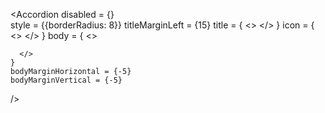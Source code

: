 <Accordion
    disabled = {} <BR>
    style = {{borderRadius: 8}}
    titleMarginLeft = {15}
    title = {
      <>
      </>
    }
    icon = {
      <>
      </>
     }
    body = {
      <>
       
      </>
    }
    bodyMarginHorizontal = {-5}
    bodyMarginVertical = {-5}
  />
